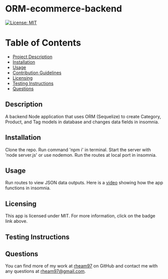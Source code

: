 # ORM-ecommerce-backend
[![License: MIT](https://img.shields.io/badge/License-MIT-yellow.svg)](https://opensource.org/licenses/MIT)

  # Table of Contents
  * [Project Description](#description)
  * [Installation](#installation)
  * [Usage](#usage)
  * [Contribution Guidelines](#contribution-guidelines)
  * [Licensing](#license)
  * [Testing Instructions](#testing-instructions)
  * [Questions](#questions)
  
  <a name="description"></a>
  ## Description
  A backend Node application that uses ORM (Sequelize) to create Category, Product, and Tag models in database and changes data fields in insomnia.

  <a name="install"></a>
  ## Installation
  Clone the repo. Run command 'npm i' in terminal. Start the server with 'node server.js' or use nodemon. Run the routes at local port in insomnia.

  <a name="usage"></a>
  ## Usage
  Run routes to view JSON data outputs.
  Here is a [video]() showing how the app functions in insomnia.
  
  <a name="license"></a>
  ## Licensing
  This app is licensed under MIT. For more information, click on the badge link above.

  <a name="testing"></a>
  ## Testing Instructions
  

  <a name="questions"></a>
  ## Questions
  You can find more of my work at [rheam97](https://github.com/rheam97)
  on GitHub and contact me with any questions
  at rheam97@gmail.com.

